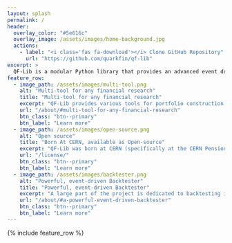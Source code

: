 ```yaml
---
layout: splash
permalink: /
header:
  overlay_color: "#5e616c"
  overlay_image: /assets/images/home-background.jpg
  actions:
    - label: "<i class='fas fa-download'></i> Clone GitHub Repository"
      url: "https://github.com/quarkfin/qf-lib"
excerpt: >
  QF-Lib is a modular Python library that provides an advanced event driven backtester and a set of high quality tools for quantitative finance. <a href="/qf-lib/docs/about/">Read more...</a><br />
feature_row:
  - image_path: /assets/images/multi-tool.png
    alt: "Multi-tool for any financial research"
    title: "Multi-tool for any financial research"
    excerpt: "QF-Lib provides various tools for portfolio construction, time series analysis, risk monitoring, and tools to process data and to present the results."
    url: "/about/#multi-tool-for-any-financial-research"
    btn_class: "btn--primary"
    btn_label: "Learn more"
  - image_path: /assets/images/open-source.png
    alt: "Open source"
    title: "Born At CERN, available as Open-source"
    excerpt: "QF-Lib was born at CERN (specifically at the CERN Pension Fund) and now is available under permissive Open-source license - Apache v2.0."
    url: "/license/"
    btn_class: "btn--primary"
    btn_label: "Learn more"     
  - image_path: /assets/images/backtester.png
    alt: "Powerful, event-driven Backtester"
    title: "Powerful, event-driven Backtester"
    excerpt: "A large part of the project is dedicated to backtesting investment strategies and allows simulating events such as daily market opening or closing."
    url: "/about/#a-powerful-event-driven-backtester"
    btn_class: "btn--primary"
    btn_label: "Learn more"
---
```


{% include feature_row %}
